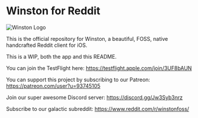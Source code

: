# Winston for Reddit

![Winston Logo](winston-everywhere/Resources/images/icon-128.png)

This is the official repository for Winston, a beautiful, FOSS, native handcrafted Reddit client for iOS.

This is a WIP, both the app and this README.

You can join the TestFlight here:
https://testflight.apple.com/join/3UF8bAUN

You can support this project by subscribing to our Patreon:
https://patreon.com/user?u=93745105

Join our super awesome Discord server:
https://discord.gg/Jw3Syb3nrz 

Subscribe to our galactic subreddit:
https://www.reddit.com/r/winstonfoss/
